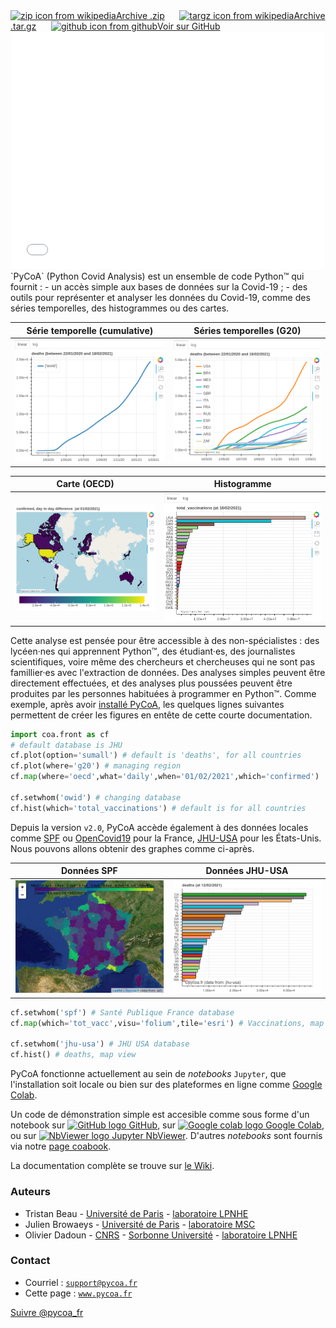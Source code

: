 <!-- # <img src="fig/logo-anime.gif" width="140px" align=top> 
Avril 2020 / Février 2021 -->

<section id="downloads" class="clearfix">
  <a href="https://github.com/coa-project/pycoa/archive/v2.0.zip" id="download-zip" class="button" target=_blank><span><img src="https://upload.wikimedia.org/wikipedia/commons/9/9c/The_Unarchiver_zip.png" height="25px" align="bottom" alt="zip icon from wikipedia">Archive .zip</span></a>
  &nbsp;&nbsp;&nbsp;&nbsp;
  <a href="https://github.com/coa-project/pycoa/archive/v2.0.tar.gz" id="download-tar-gz" class="button" target=_blank><span>
    <img src="https://upload.wikimedia.org/wikipedia/commons/e/e4/Tar_gz_archive_icon.svg" height="25px" align="bottom" alt="targz icon from wikipedia">Archive .tar.gz</span></a>
  &nbsp;&nbsp;&nbsp;&nbsp;
  <a href="https://github.com/coa-project/pycoa/tree/v2.0" id="view-on-github" class="button" target=_blank><span><img src="https://github.githubassets.com/images/modules/logos_page/GitHub-Mark.png" height="25px" align="bottom" alt="github icon from github">Voir sur GitHub</span></a>
</section>

<center>
<iframe id="mobilehide" height="380" width="500" src="fig/pycoa_v2.0_mapworld.html" frameborder="0"></iframe>
</center>
`PyCoA` (Python Covid Analysis) est un ensemble de code Python™ qui fournit :
- un accès simple aux bases de données sur la Covid-19 ;
- des outils pour représenter et analyser les données du Covid-19, comme des séries temporelles, des histogrammes ou des cartes.

|Série temporelle (cumulative) | Séries temporelles (G20) |
|------------|-------------|
|<a href="fig/pycoa_v2.0_plot_sumall.html" target="_blank"><img src="fig/pycoa_v2.0_plot_sumall.png"></a>|<a href="fig/pycoa_v2.0_plot_g20.html" target="_blank"><img src="fig/pycoa_v2.0_plot_g20.png"></a>|

|Carte (OECD) | Histogramme | 
|------------|-------------|
|<a href="fig/pycoa_v2.0_map_oecd.html" target="_blank"><img src="fig/pycoa_v2.0_map_oecd.png"></a>|<a href="fig/pycoa_v2.0_hist_bycountry.html" target="_blank"><img src="fig/pycoa_v2.0_hist_bycountry.png"></a>|

<!--<img src="fig/pycoa_v2.0_hist_byvalue.png" height="200px" align=top>-->
<!-- <img src="fig/pycoa_v2.0_pandas.png" height="200px" align=top> -->

Cette analyse est pensée pour être accessible à des non-spécialistes : des lycéen·nes qui apprennent Python™, des étudiant·es, des journalistes scientifiques, voire même des chercheurs et chercheuses qui ne sont pas famillier·es avec l'extraction de données. Des analyses simples peuvent être directement effectuées, et des analyses plus poussées peuvent être produites par les personnes habituées à programmer en Python™. Comme exemple, après avoir <a href="https://github.com/coa-project/pycoa/wiki/FR:Install" target=_blank>installé PyCoA</a>, les quelques lignes suivantes permettent de créer les figures en entête de cette courte documentation.

```python
import coa.front as cf
# default database is JHU
cf.plot(option='sumall') # default is 'deaths', for all countries
cf.plot(where='g20') # managing region
cf.map(where='oecd',what='daily',when='01/02/2021',which='confirmed')

cf.setwhom('owid') # changing database
cf.hist(which='total_vaccinations') # default is for all countries
```
Depuis la version `v2.0`, PyCoA accède également à des données locales comme [SPF](https://www.santepubliquefrance.fr/dossiers/coronavirus-covid-19) ou [OpenCovid19](https://github.com/opencovid19-fr) pour la France, [JHU-USA](https://coronavirus.jhu.edu/) pour les États-Unis. Nous pouvons allons obtenir des graphes comme ci-après.


|Données SPF | Données JHU-USA |
|------------|-------------|
|<a href="fig/pycoa_v2.0_spf.html" target="_blank"><img src="fig/pycoa_v2.0_spf.png"></a>|<a href="fig/pycoa_v2.0_jhu-usa.html" target="_blank"><img src="fig/pycoa_v2.0_jhu-usa.png"></a>|

```python
cf.setwhom('spf') # Santé Publique France database
cf.map(which='tot_vacc',visu='folium',tile='esri') # Vaccinations, map view with folium visualization output

cf.setwhom('jhu-usa') # JHU USA database
cf.hist() # deaths, map view
```

PyCoA fonctionne actuellement au sein de _notebooks_ `Jupyter`, que l'installation soit locale ou bien sur des plateformes en ligne comme <a href="https://colab.research.google.com/" target=_blank>Google Colab</a>.

Un code de démonstration simple est accesible comme sous forme d'un notebook sur <a href="https://github.com/coa-project/coabook/blob/master/demo_pycoa.ipynb" target=_blank ><img src="https://github.githubassets.com/images/modules/logos_page/GitHub-Mark.png" height="20" alt="GitHub logo" /> GitHub</a>, sur <a href="https://colab.research.google.com/github/coa-project/coabook/blob/master/demo_pycoa.ipynb" target=_blank ><img src="https://colab.research.google.com/img/colab_favicon_256px.png" height="20" alt="Google colab logo" /> Google Colab</a>, ou sur <a href="https://nbviewer.jupyter.org/github/coa-project/coabook/blob/master/demo_pycoa.ipynb" target=_blank ><img src="https://nbviewer.jupyter.org/static/img/nav_logo.svg" height="20" alt="NbViewer logo" /> Jupyter NbViewer</a>. D'autres _notebooks_ sont fournis via notre <a href="https://github.com/coa-project/coabook/blob/master/README.md" target=_blank >page coabook</a>.

La documentation complète se trouve sur <a href="https://github.com/coa-project/pycoa/wiki/FR:Home" target=_blank>le Wiki</a>.

### Auteurs

* Tristan Beau - [Université de Paris](http://u-paris.fr) - [laboratoire LPNHE](http://lpnhe.in2p3.fr/)
* Julien Browaeys - [Université de Paris](http://u-paris.fr) - [laboratoire MSC](http://www.msc.univ-paris-diderot.fr/)
* Olivier Dadoun - [CNRS](http://cnrs.fr) - [Sorbonne Université](https://www.sorbonne-universite.fr/) - [laboratoire LPNHE](http://lpnhe.in2p3.fr/)

### Contact
* Courriel : [`support@pycoa.fr`](mailto:support@pycoa.fr)
* Cette page : [`www.pycoa.fr`](http://www.pycoa.fr/index_FR)

<a href="https://twitter.com/pycoa_fr?ref_src=twsrc%5Etfw" class="twitter-follow-button" data-show-count="false">Suivre @pycoa_fr</a><script async src="https://platform.twitter.com/widgets.js" charset="utf-8"></script>

<!--from https://www.buttons.social-->
<script>document.write('<a href="https://www.facebook.com/sharer/sharer.php?u='+encodeURIComponent(document.URL)+'"target="_blank"title="Facebook"style="display:inline-block;vertical-align:middle;width:2em;height:2em;border-radius:10%;box-shadow:0 0 0 .1em #fff inset,.1em .1em 0.1em rgba(0,0,0,.3);background:#3b5998;"><svg style="display:block;fill:#fff;height:44%;margin:28% auto;" viewBox="0 -256 864 1664"><path transform="matrix(1,0,0,-1,-95,1280)" d="M 959,1524 V 1260 H 802 q -86,0 -116,-36 -30,-36 -30,-108 V 927 H 949 L 910,631 H 656 V -128 H 350 V 631 H 95 v 296 h 255 v 218 q 0,186 104,288.5 104,102.5 277,102.5 147,0 228,-12 z" /></svg></a> <a href="https://twitter.com/share?url='+encodeURIComponent(document.URL)+'&text='+encodeURIComponent(document.title)+'"target="_blank"title="Twitter"style="display:inline-block;vertical-align:middle;width:2em;height:2em;border-radius:10%;box-shadow:0 0 0 .1em #fff inset,.1em .1em 0.1em rgba(0,0,0,.3);background:#1b95e0;"><svg style="display:block;fill:#fff;height:36%;margin:32% auto;" viewBox="0 -256 1576 1280"><path transform="matrix(1,0,0,-1,-44,1024)" d="m 1620,1128 q -67,-98 -162,-167 1,-14 1,-42 0,-130 -38,-259.5 Q 1383,530 1305.5,411 1228,292 1121,200.5 1014,109 863,54.5 712,0 540,0 269,0 44,145 q 35,-4 78,-4 225,0 401,138 -105,2 -188,64.5 -83,62.5 -114,159.5 33,-5 61,-5 43,0 85,11 Q 255,532 181.5,620.5 108,709 108,826 v 4 q 68,-38 146,-41 -66,44 -105,115 -39,71 -39,154 0,88 44,163 Q 275,1072 448.5,982.5 622,893 820,883 q -8,38 -8,74 0,134 94.5,228.5 94.5,94.5 228.5,94.5 140,0 236,-102 109,21 205,78 -37,-115 -142,-178 93,10 186,50 z" /></svg></a> <a href="https://www.reddit.com/submit?url='+encodeURIComponent(document.URL)+'&title='+encodeURIComponent(document.title)+'"target="_blank"title="Reddit"style="display:inline-block;vertical-align:middle;width:2em;height:2em;border-radius:10%;box-shadow:0 0 0 .1em #fff inset,.1em .1em 0.1em rgba(0,0,0,.3);background:#ff4500;"><svg style="display:block;fill:#fff;height:46%;margin:26% auto;" viewBox="0 -256 1792 1692"><path transform="matrix(1,0,0,-1,0,1280)" d="m 1792,690 q 0,-58 -29,-105.5 -30,-47.5 -80,-72.5 12,-46 12,-96 0,-155 -106,-287 Q 1482,-3 1298,-79.5 1114,-156 898,-156 682,-156 498.5,-79.5 315,-3 208.5,129 102,261 102,416 q 0,47 11,94 Q 62,535 31,583.5 0,632 0,690 q 0,82 58,140.5 58,58.5 141,58.5 85,0 145,-63 218,152 515,162 l 116,521 q 3,13 15,21 12,8 26,5 l 369,-81 q 18,37 54,60 36,22 79,22 62,0 106,-43 44,-44 44,-106 0,-62 -44,-106 -44,-44 -106,-44 -62,0 -105,44 -44,43 -44,105 l -334,74 -104,-472 q 300,-9 519,-160 58,61 143,61 83,0 141,-58.5 58,-58.5 58,-140.5 z M 418,491 q 0,-62 43.5,-106 43.5,-44 105.5,-44 62,0 106,44 44,44 44,106 0,62 -44,105.5 Q 629,640 567,640 506,640 462,596 418,552 418,491 z m 810,-355 q 11,11 11,26 0,15 -11,26 -10,10 -25,10 -15,0 -26,-10 -41,-42 -121,-62 -80,-20 -160,-20 -80,0 -160,20 -80,20 -121,62 -11,10 -26,10 -15,0 -25,-10 Q 553,178 553,162.5 553,147 564,136 607,93 682.5,68 758,43 805,38.5 852,34 896,34 q 44,0 91,4.5 47,4.5 123,29.5 75,25 118,68 z m -3,205 q 62,0 106,44 43,44 43,106 0,61 -44,105 -44,44 -105,44 -62,0 -106,-43.5 -44,-43.5 -44,-105.5 0,-62 44,-106 44,-44 106,-44 z" /></svg></a> <a href="mailto:?body='+encodeURIComponent(document.URL)+'%0A%0A'+encodeURIComponent(document.querySelector('meta[name=description]')?document.querySelector('meta[name=description]').content:'')+'&subject='+encodeURIComponent(document.title)+'"title="Mail"style="display:inline-block;vertical-align:middle;width:2em;height:2em;border-radius:10%;box-shadow:0 0 0 .1em #fff inset,.1em .1em 0.1em rgba(0,0,0,.3);background:#555;"><svg style="display:block;fill:#fff;height:36%;margin:32% auto;" viewBox="0 -256 1792 1408"><path transform="matrix(1,0,0,-1,0,1024)" d="M 1792,826 V 32 q 0,-66 -47,-113 -47,-47 -113,-47 H 160 Q 94,-128 47,-81 0,-34 0,32 V 826 Q 44,777 101,739 463,493 598,394 655,352 690.5,328.5 726,305 785,280.5 844,256 895,256 h 1 1 q 51,0 110,24.5 59,24.5 94.5,48 35.5,23.5 92.5,65.5 170,123 498,345 57,39 100,87 z m 0,294 q 0,-79 -49,-151 -49,-72 -122,-123 -376,-261 -468,-325 -10,-7 -42.5,-30.5 -32.5,-23.5 -54,-38 Q 1035,438 1004.5,420 974,402 947,393 q -27,-9 -50,-9 h -1 -1 q -23,0 -50,9 -27,9 -57.5,27 -30.5,18 -52,32.5 -21.5,14.5 -54,38 Q 649,514 639,521 548,585 377,703.5 206,822 172,846 110,888 55,961.5 0,1035 0,1098 q 0,78 41.5,130 41.5,52 118.5,52 h 1472 q 65,0 112.5,-47 47.5,-47 47.5,-113 z" /></svg></a> <a href="https://www.linkedin.com/shareArticle?url='+encodeURIComponent(document.URL)+'&title='+encodeURIComponent(document.title)+'"target="_blank"title="LinkedIn"style="display:inline-block;vertical-align:middle;width:2em;height:2em;border-radius:10%;box-shadow:0 0 0 .1em #fff inset,.1em .1em 0.1em rgba(0,0,0,.3);background:#0077b5;"><svg style="display:block;fill:#fff;height:42%;margin:29% auto;" viewBox="0 -256 1536 1468"><path transform="matrix(1,0,0,-1,0,1132)" d="M 349,911 V -80 H 19 v 991 h 330 z m 21,306 q 1,-73 -50.5,-122 Q 268,1046 184,1046 h -2 q -82,0 -132,49 -50,49 -50,122 0,74 51.5,123 51.5,48 134.5,48 83,0 133,-48 50,-49 51,-123 z M 1536,488 V -80 h -329 v 530 q 0,105 -40,164.5 Q 1126,674 1040,674 977,674 934.5,639.5 892,605 871,554 860,524 860,473 V -80 H 531 q 2,399 2,647 0,248 -1,296 l -1,48 H 860 V 767 h -2 q 20,32 41,56 21,24 56.5,52 35.5,28 87.5,43.5 51,15.5 114,15.5 171,0 275,-113.5 Q 1536,707 1536,488 z" /></svg></a> <a href="https://www.buttons.social/share/#'+encodeURIComponent(document.URL)+','+encodeURIComponent(document.title)+','+encodeURIComponent(document.querySelector('meta[name=description]')?document.querySelector('meta[name=description]').content:'')+'"target="_blank"title="More Services"style="display:inline-block;vertical-align:middle;width:2em;height:2em;border-radius:10%;box-shadow:0 0 0 .1em #fff inset,.1em .1em 0.1em rgba(0,0,0,.3);background:#ab2515;"><svg style="display:block;fill:#fff;height:28%;margin:46% auto 0;" viewBox="0 0 10 4"><circle cx="2" cy="2" r="1" /><circle cx="5" cy="2" r="1" /><circle cx="8" cy="2" r="1" /></svg></a>');</script><!--end buttons.social-->
